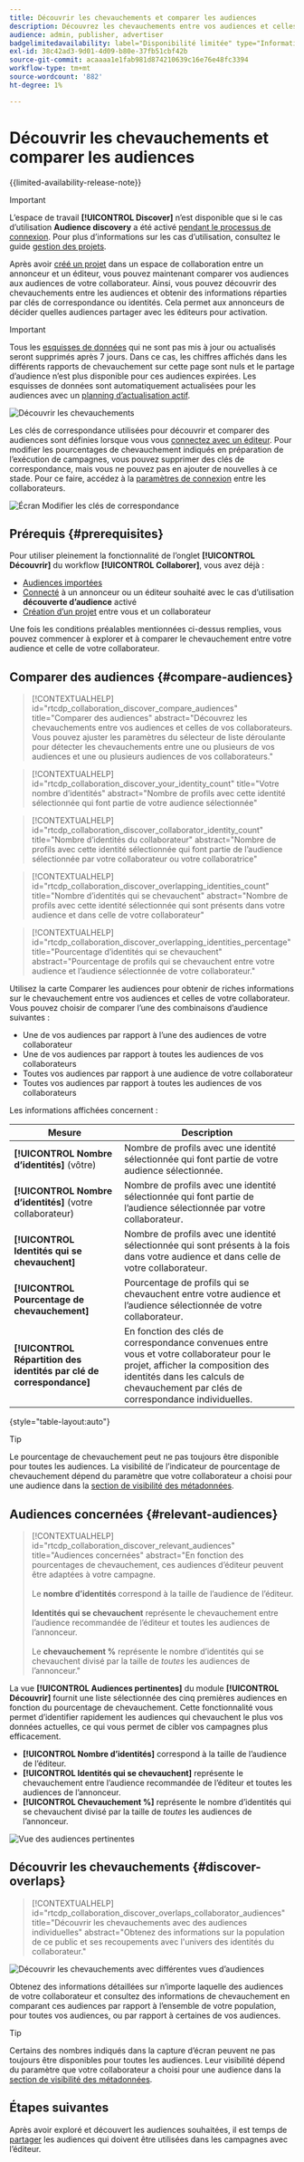 ```yaml
---
title: Découvrir les chevauchements et comparer les audiences
description: Découvrez les chevauchements entre vos audiences et celles de vos collaborateurs. Découvrez les meilleures audiences à utiliser dans vos campagnes.
audience: admin, publisher, advertiser
badgelimitedavailability: label="Disponibilité limitée" type="Informative" url="https://helpx.adobe.com/legal/product-descriptions/real-time-customer-data-platform-collaboration.html newtab=true"
exl-id: 38c42ad3-9d01-4d09-b80e-37fb51cbf42b
source-git-commit: acaaaa1e1fab981d874210639c16e76e48fc3394
workflow-type: tm+mt
source-wordcount: '882'
ht-degree: 1%

---
```


# Découvrir les chevauchements et comparer les audiences

{{limited-availability-release-note}}

>[!IMPORTANT]
>
>L’espace de travail **[!UICONTROL Discover]** n’est disponible que si le cas d’utilisation **Audience discovery** a été activé [pendant le processus de connexion](../connect/establishing-connections.md#connection-settings). Pour plus d’informations sur les cas d’utilisation, consultez le guide [gestion des projets](./manage-projects.md#project-use-cases).

Après avoir [créé un projet](/help/guide/collaborate/manage-projects.md) dans un espace de collaboration entre un annonceur et un éditeur, vous pouvez maintenant comparer vos audiences aux audiences de votre collaborateur. Ainsi, vous pouvez découvrir des chevauchements entre les audiences et obtenir des informations réparties par clés de correspondance ou identités. Cela permet aux annonceurs de décider quelles audiences partager avec les éditeurs pour activation.

>[!IMPORTANT]
>
>Tous les [esquisses de données](/help/guide/glossary.md#sketches) qui ne sont pas mis à jour ou actualisés seront supprimés après 7 jours. Dans ce cas, les chiffres affichés dans les différents rapports de chevauchement sur cette page sont nuls et le partage d’audience n’est plus disponible pour ces audiences expirées. Les esquisses de données sont automatiquement actualisées pour les audiences avec un [planning d’actualisation actif](/help/guide/setup/onboard-audiences.md#schedule).

![Découvrir les chevauchements](/help/assets/collaborate/discover-overlaps/discover-overlaps.png)

Les clés de correspondance utilisées pour découvrir et comparer des audiences sont définies lorsque vous vous [connectez avec un éditeur](/help/guide/connect/establishing-connections.md#connection-settings). Pour modifier les pourcentages de chevauchement indiqués en préparation de l’exécution de campagnes, vous pouvez supprimer des clés de correspondance, mais vous ne pouvez pas en ajouter de nouvelles à ce stade. Pour ce faire, accédez à la [paramètres de connexion](/help/guide/connect/establishing-connections.md#connection-settings) entre les collaborateurs.

![Écran Modifier les clés de correspondance](/help/assets/collaborate/discover-overlaps/edit-match-keys.png)

## Prérequis {#prerequisites}

Pour utiliser pleinement la fonctionnalité de l’onglet **[!UICONTROL Découvrir]** du workflow **[!UICONTROL Collaborer]**, vous avez déjà :

* [Audiences importées](/help/guide/setup/onboard-audiences.md)
* [Connecté](/help/guide/connect/establishing-connections.md) à un annonceur ou un éditeur souhaité avec le cas d’utilisation **découverte d’audience** activé
* [Création d’un projet](/help/guide/collaborate/manage-projects.md) entre vous et un collaborateur

Une fois les conditions préalables mentionnées ci-dessus remplies, vous pouvez commencer à explorer et à comparer le chevauchement entre votre audience et celle de votre collaborateur.

## Comparer des audiences {#compare-audiences}

>[!CONTEXTUALHELP]
>id="rtcdp_collaboration_discover_compare_audiences"
>title="Comparer des audiences"
>abstract="Découvrez les chevauchements entre vos audiences et celles de vos collaborateurs. Vous pouvez ajuster les paramètres du sélecteur de liste déroulante pour détecter les chevauchements entre une ou plusieurs de vos audiences et une ou plusieurs audiences de vos collaborateurs."

>[!CONTEXTUALHELP]
>id="rtcdp_collaboration_discover_your_identity_count"
>title="Votre nombre d’identités"
>abstract="Nombre de profils avec cette identité sélectionnée qui font partie de votre audience sélectionnée"

>[!CONTEXTUALHELP]
>id="rtcdp_collaboration_discover_collaborator_identity_count"
>title="Nombre d’identités du collaborateur"
>abstract="Nombre de profils avec cette identité sélectionnée qui font partie de l’audience sélectionnée par votre collaborateur ou votre collaboratrice"

>[!CONTEXTUALHELP]
>id="rtcdp_collaboration_discover_overlapping_identities_count"
>title="Nombre d’identités qui se chevauchent"
>abstract="Nombre de profils avec cette identité sélectionnée qui sont présents dans votre audience et dans celle de votre collaborateur"

>[!CONTEXTUALHELP]
>id="rtcdp_collaboration_discover_overlapping_identities_percentage"
>title="Pourcentage d’identités qui se chevauchent"
>abstract="Pourcentage de profils qui se chevauchent entre votre audience et l’audience sélectionnée de votre collaborateur."

Utilisez la carte Comparer les audiences pour obtenir de riches informations sur le chevauchement entre vos audiences et celles de votre collaborateur. Vous pouvez choisir de comparer l’une des combinaisons d’audience suivantes :

* Une de vos audiences par rapport à l’une des audiences de votre collaborateur
* Une de vos audiences par rapport à toutes les audiences de vos collaborateurs
* Toutes vos audiences par rapport à une audience de votre collaborateur
* Toutes vos audiences par rapport à toutes les audiences de vos collaborateurs

Les informations affichées concernent :

| Mesure | Description |
|---------|----------|
| **[!UICONTROL Nombre d’identités]** (vôtre) | Nombre de profils avec une identité sélectionnée qui font partie de votre audience sélectionnée. |
| **[!UICONTROL Nombre d’identités]** (votre collaborateur) | Nombre de profils avec une identité sélectionnée qui font partie de l’audience sélectionnée par votre collaborateur. |
| **[!UICONTROL Identités qui se chevauchent]** | Nombre de profils avec une identité sélectionnée qui sont présents à la fois dans votre audience et dans celle de votre collaborateur. |
| **[!UICONTROL Pourcentage de chevauchement]** | Pourcentage de profils qui se chevauchent entre votre audience et l’audience sélectionnée de votre collaborateur. |
| **[!UICONTROL Répartition des identités par clé de correspondance]** | En fonction des clés de correspondance convenues entre vous et votre collaborateur pour le projet, afficher la composition des identités dans les calculs de chevauchement par clés de correspondance individuelles. |

{style="table-layout:auto"}

>[!TIP]
>
>Le pourcentage de chevauchement peut ne pas toujours être disponible pour toutes les audiences. La visibilité de l’indicateur de pourcentage de chevauchement dépend du paramètre que votre collaborateur a choisi pour une audience dans la [section de visibilité des métadonnées](/help/guide/setup/onboard-audiences.md#metadata-visibility).

## Audiences concernées {#relevant-audiences}

>[!CONTEXTUALHELP]
>id="rtcdp_collaboration_discover_relevant_audiences"
>title="Audiences concernées"
>abstract="En fonction des pourcentages de chevauchement, ces audiences d’éditeur peuvent être adaptées à votre campagne. <br><br> Le <b> nombre d’identités </b> correspond à la taille de l’audience de l’éditeur. <br><br> <b>Identités qui se chevauchent</b> représente le chevauchement entre l’audience recommandée de l’éditeur et toutes les audiences de l’annonceur. <br><br> Le <b>chevauchement %</b> représente le nombre d’identités qui se chevauchent divisé par la taille de <i>toutes</i> les audiences de l’annonceur."

La vue **[!UICONTROL Audiences pertinentes]** du module **[!UICONTROL Découvrir]** fournit une liste sélectionnée des cinq premières audiences en fonction du pourcentage de chevauchement. Cette fonctionnalité vous permet d’identifier rapidement les audiences qui chevauchent le plus vos données actuelles, ce qui vous permet de cibler vos campagnes plus efficacement.

* **[!UICONTROL Nombre d’identités]** correspond à la taille de l’audience de l’éditeur.
* **[!UICONTROL Identités qui se chevauchent]** représente le chevauchement entre l’audience recommandée de l’éditeur et toutes les audiences de l’annonceur.
* **[!UICONTROL Chevauchement %]** représente le nombre d’identités qui se chevauchent divisé par la taille de *toutes* les audiences de l’annonceur.

![Vue des audiences pertinentes](/help/assets/collaborate/discover-overlaps/relevant-audiences-highlighted.png)

## Découvrir les chevauchements {#discover-overlaps}

>[!CONTEXTUALHELP]
>id="rtcdp_collaboration_discover_overlaps_collaborator_audiences"
>title="Découvrir les chevauchements avec des audiences individuelles"
>abstract="Obtenez des informations sur la population de ce public et ses recoupements avec l&#39;univers des identités du collaborateur."

![Découvrir les chevauchements avec différentes vues d’audiences](/help/assets/collaborate/discover-overlaps/discover-overlaps-cards-view.png)

Obtenez des informations détaillées sur n’importe laquelle des audiences de votre collaborateur et consultez des informations de chevauchement en comparant ces audiences par rapport à l’ensemble de votre population, pour toutes vos audiences, ou par rapport à certaines de vos audiences.

>[!TIP]
>
>Certains des nombres indiqués dans la capture d’écran peuvent ne pas toujours être disponibles pour toutes les audiences. Leur visibilité dépend du paramètre que votre collaborateur a choisi pour une audience dans la [section de visibilité des métadonnées](/help/guide/setup/onboard-audiences.md#metadata-visibility).

## Étapes suivantes

Après avoir exploré et découvert les audiences souhaitées, il est temps de [partager](/help/guide/collaborate/share.md) les audiences qui doivent être utilisées dans les campagnes avec l’éditeur.

